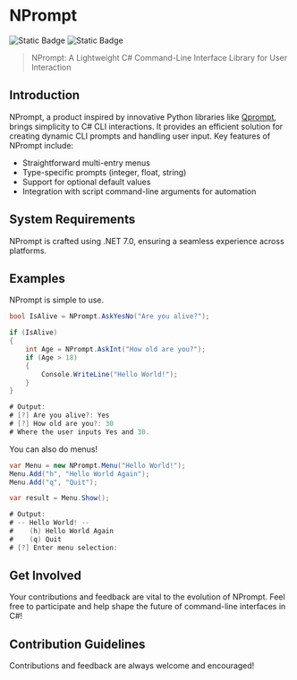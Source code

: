 # NPrompt
![Static Badge](https://img.shields.io/badge/License-Apache_2.0-green?link=https%3A%2F%2Fgithub.com%2FTheGreatNacho%2FNPrompt%2Fblob%2Fmain%2FLICENSE.txt) ![Static Badge](https://img.shields.io/badge/Current_Version-v1.0.1-orange)
> NPrompt: A Lightweight C# Command-Line Interface Library for User Interaction

## Introduction
NPrompt, a product inspired by innovative Python libraries like [Qprompt](https://github.com/jeffrimko/Qprompt "Qprompt Github"), brings simplicity to C# CLI interactions. It provides an efficient solution for creating dynamic CLI prompts and handling user input. Key features of NPrompt include:
* Straightforward multi-entry menus
* Type-specific prompts (integer, float, string)
* Support for optional default values
* Integration with script command-line arguments for automation

## System Requirements
NPrompt is crafted using .NET 7.0, ensuring a seamless experience across platforms.

## Examples
NPrompt is simple to use.
```csharp
bool IsAlive = NPrompt.AskYesNo("Are you alive?");

if (IsAlive)
{
	int Age = NPrompt.AskInt("How old are you?");
	if (Age > 18)
	{
		Console.WriteLine("Hello World!");
	}
}

# Output:
# [?] Are you alive?: Yes
# [?] How old are you?: 30
# Where the user inputs Yes and 30.
```
You can also do menus!
```csharp
var Menu = new NPrompt.Menu("Hello World!");
Menu.Add("h", "Hello World Again");
Menu.Add("q", "Quit");

var result = Menu.Show();

# Output:
# -- Hello World! --
#    (h) Hello World Again
#    (q) Quit
# [?] Enter menu selection:
```

## Get Involved
Your contributions and feedback are vital to the evolution of NPrompt. Feel free to participate and help shape the future of command-line interfaces in C#!

## Contribution Guidelines
Contributions and feedback are always welcome and encouraged!
